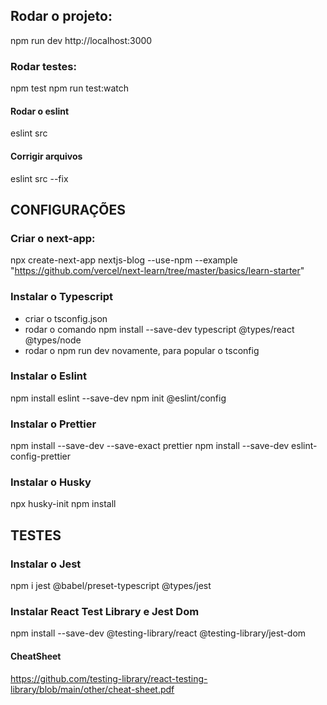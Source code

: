 ## Rodar o projeto:
npm run dev
http://localhost:3000

### Rodar testes:
npm test
npm run test:watch

#### Rodar o eslint
eslint src

#### Corrigir arquivos
eslint src --fix

## CONFIGURAÇÕES

### Criar o next-app:
npx create-next-app nextjs-blog --use-npm --example "https://github.com/vercel/next-learn/tree/master/basics/learn-starter"

### Instalar o Typescript
- criar o tsconfig.json
- rodar o comando npm install --save-dev typescript @types/react @types/node
- rodar o npm run dev novamente, para popular o tsconfig

### Instalar o Eslint
npm install eslint --save-dev
npm init @eslint/config

### Instalar o Prettier
npm install --save-dev --save-exact prettier
npm install --save-dev eslint-config-prettier

### Instalar o Husky
npx husky-init
npm install

## TESTES

### Instalar o Jest
npm i jest @babel/preset-typescript @types/jest

### Instalar React Test Library e Jest Dom
npm install --save-dev @testing-library/react @testing-library/jest-dom

#### CheatSheet
https://github.com/testing-library/react-testing-library/blob/main/other/cheat-sheet.pdf